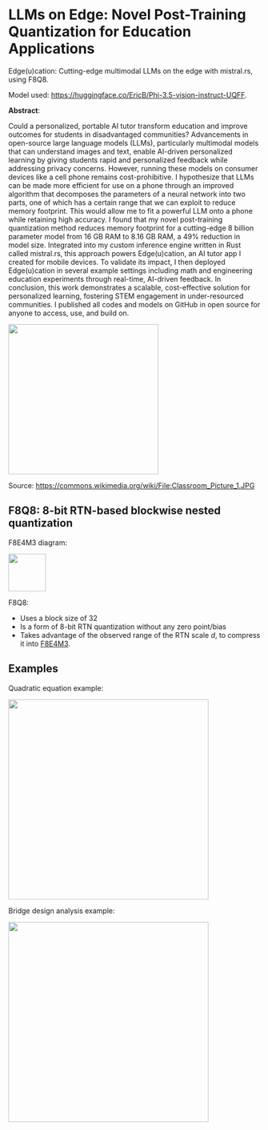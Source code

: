 # LLMs on Edge: Novel Post-Training Quantization for Education Applications
Edge(u)cation: Cutting-edge multimodal LLMs on the edge with mistral.rs, using F8Q8.

Model used: https://huggingface.co/EricB/Phi-3.5-vision-instruct-UQFF.

**Abstract**:

Could a personalized, portable AI tutor transform education and improve outcomes for students in disadvantaged communities? Advancements in open-source large language models (LLMs), particularly multimodal models that can understand images and text, enable AI-driven personalized learning by giving students rapid and personalized feedback while addressing privacy concerns. However, running these models on consumer devices like a cell phone remains cost-prohibitive. I hypothesize that LLMs can be made more efficient for use on a phone through an improved algorithm that decomposes the parameters of a neural network into two parts, one of which has a certain range that we can exploit to reduce memory footprint. This would allow me to fit a powerful LLM onto a phone while retaining high accuracy. I found that my novel post-training quantization method reduces memory footprint for a cutting-edge 8 billion parameter model from 16 GB RAM to 8.16 GB RAM, a 49\% reduction in model size. Integrated into my custom inference engine written in Rust called mistral.rs, this approach powers Edge(u)cation, an AI tutor app I created for mobile devices. To validate its impact, I then deployed Edge(u)cation in several example settings including math and engineering education experiments through real-time, AI-driven feedback. In conclusion, this work demonstrates a scalable, cost-effective solution for personalized learning, fostering STEM engagement in under-resourced communities. I published all codes and models on GitHub in open source for anyone to access, use, and build on.

<img src = https://github.com/user-attachments/assets/4c575176-105c-47b2-a620-e8a008f7f135 height = 300></img>

Source: https://commons.wikimedia.org/wiki/File:Classroom_Picture_1.JPG

## F8Q8: 8-bit RTN-based blockwise nested quantization
F8E4M3 diagram:

<img src = https://github.com/user-attachments/assets/5de826f2-5c50-4a75-b9dd-f54b9e3e8d46 height = 75></img>

F8Q8:
- Uses a block size of 32
- Is a form of 8-bit RTN quantization without any zero point/bias
- Takes advantage of the observed range of the RTN scale $d$, to compress it into [F8E4M3](https://github.com/EricLBuehler/float8).

## Examples

Quadratic equation example:

<img src = https://github.com/user-attachments/assets/f41850c8-15f2-4997-a1ec-ea6694109022 height = 400></img>

Bridge design analysis example:

<img src = https://github.com/user-attachments/assets/67db5b2a-89a7-4898-952d-bfd85608bb88 height = 400></img>

